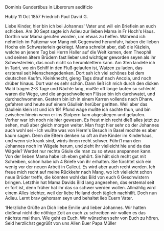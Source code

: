 Dominis Gundertibus in Liberorum aedificio

 Hubly 11 Oct 1857
Friedrich Paul David G.

Liebe Kinder, hier bin ich bei Johannes' Vater und will ein Brieflein an euch schicken. Am 30 Sept sagte ich Adieu zur lieben Mama in Fr Hoch's Haus. Dorthin war Mama gerufen worden, um etwas zu helfen. Während ich nehmlich im Pattemar vor Mang mit Gegenwind herumfuhr, haben die lieben Hochs ein Schwesterlein gekriegt. Mama schreibt aber, daß die Käzlein, welche an jenem Tag bei Herrn Haller auf die Welt kamen, dem Theophil und seinen ältern Brüdern fast lieber und wichtiger geworden seyen als ihr Schwesterlein, das noch nicht so herumklettern kann. Am 3ten landete ich in Tadri, wo ein Schiff in den Fluß gelaufen ist, Waizen zu laden, das erstemal seit Menschengedenken. Dort sah ich viel schönes bei dem deutschen Kaufm. Kleinknecht, gieng Tags drauf nach Ancola, und noch drüber hinaus. Dort war es sehr schön. Dann ließ ich mich durch den dicken Wald tragen 2-3 Tage und Nächte lang, mußte oft lange laufen so schlecht waren die Wege, und die angeschwollenen Flüsse bin ich durchwatet, und durchschwommen. Gestern bin ich in einem Karren vollends nach Dharw. gefahren und heute auf einem Gäullein herüber geritten. Weil aber das Gäullein klein ist und ich 191 Pfund wäge mußte ich sachte thun, und bin zwischen hinein wenn er ins Stolpern kam abgestiegen und gelaufen. Vorher war ich noch nie hier gewesen. Es freut mich recht dieß alles jetzt zu sehen, muß aber gleich morgen weiter. Man fragt hier sehr ob der Johannes auch wohl sei - Ich wußte was von Herm's Besuch in Basel mochte es aber kaum sagen. Denn die Eltern denken so oft an ihre Kinder im Kinderhaus, und wenn sie krank sind, wirds ihnen recht schwer. Führt1 man den Johannes noch im Wägele herum, und zieht ihr vielleicht hie und da das Wägele? Werdet nur rechte Gäule die man zu so etwas anspannen kann. Von der lieben Mama habe ich eben gehört. Sie hält sich recht gut mit Schreiben, schon habe ich 4 Briefe von ihr erhalten. Sie fürchtet sich ein wenig vor der neuen Arbeit in Calicut. Es wird aber auch recht werden. Ich freue mich recht auf meine Rückkehr nach Mang, wo ich vielleicht schon neue Brüder treffe, die könnten wohl das Bild von euch 6 Geschwistern bringen. Letzthin hat Mama Davids Bild lang angesehen, das erstemal seit er fort ist, denn früher hat ihr das so schwer werden wollen. Allmählig wird einem Alles leichter, weil der liebe Heiland doch täglich nachhilft. Doch nun Adieu. Lernt brav gehorsam seyn und behaltet lieb  Euern Vater.


1Herzliche Grüße an Dich liebe Emilie und lieber Johannes. Wir hatten dießmal nicht die nöthige Zeit an euch zu schreiben wir wollen es das nächste mal thun. Wie geht es Euch. Wir wünschen sehr von Euch zu hören. Seid herzlichst gegrüßt von uns Allen
 Euer Papa Müller


